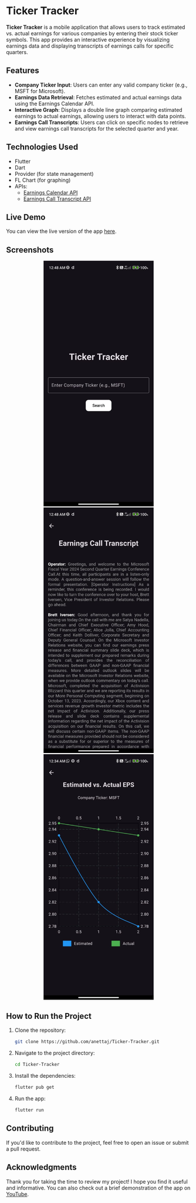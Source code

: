 
# Ticker Tracker

**Ticker Tracker** is a mobile application that allows users to track estimated vs. actual earnings for various companies by entering their stock ticker symbols. This app provides an interactive experience by visualizing earnings data and displaying transcripts of earnings calls for specific quarters.

## Features

- **Company Ticker Input**: Users can enter any valid company ticker (e.g., MSFT for Microsoft).
- **Earnings Data Retrieval**: Fetches estimated and actual earnings data using the Earnings Calendar API.
- **Interactive Graph**: Displays a double line graph comparing estimated earnings to actual earnings, allowing users to interact with data points.
- **Earnings Call Transcripts**: Users can click on specific nodes to retrieve and view earnings call transcripts for the selected quarter and year.

## Technologies Used

- Flutter
- Dart
- Provider (for state management)
- FL Chart (for graphing)
- APIs:
  - [Earnings Calendar API](https://api-ninjas.com/api/earningscalendar)
  - [Earnings Call Transcript API](https://api-ninjas.com/api/earningscalltranscript)

## Live Demo

You can view the live version of the app [here](https://anettaj.in/Ticker-Tracker/).

## Screenshots

<p align="center">
  <img src="images/38.jpeg" alt="Ticker Tracker app" style="width: 300px; height: auto; margin: 0 10px;">
  <img src="images/39.jpeg" alt="Ticker Tracker app" style="width: 300px; height: auto; margin: 0 10px;">
  <img src="images/40.jpeg" alt="Ticker Tracker app" style="width: 300px; height: auto; margin: 0 10px;">
</p>

## How to Run the Project

1. Clone the repository:
   ```bash
   git clone https://github.com/anettaj/Ticker-Tracker.git
   ```
2. Navigate to the project directory:
   ```bash
   cd Ticker-Tracker
   ```
3. Install the dependencies:
   ```bash
   flutter pub get
   ```
4. Run the app:
   ```bash
   flutter run
   ```

## Contributing

If you'd like to contribute to the project, feel free to open an issue or submit a pull request.

## Acknowledgments

Thank you for taking the time to review my project! I hope you find it useful and informative. You can also check out a brief demonstration of the app on [YouTube](https://youtube.com/shorts/3VZKtRWOUU8).

